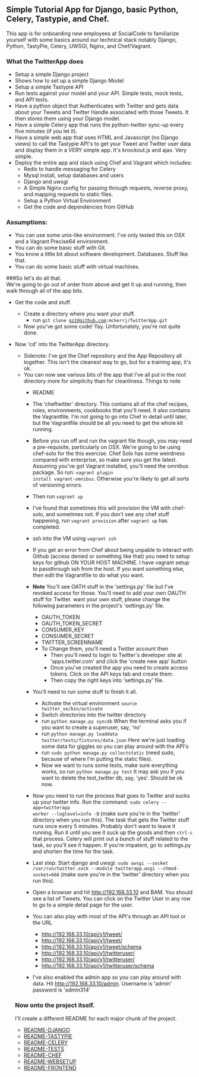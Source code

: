 ## Simple Tutorial App for Django, basic Python, Celery, Tastypie, and Chef.
This app is for onboarding new employees at SocialCode to familiarize yourself with some basics around our technical stack notably Django, Python, TastyPie,
Celery, UWSGI, Nginx, and Chef/Vagrant.

### What the TwitterApp does
- Setup a simple Django project
- Shows how to set up a simple Django Model
- Setup a simple Tastypie API
- Run tests against your model and your API.  Simple tests, mock tests, and API tests.
- Have a python object that Authenticates with Twitter and gets data about your Tweets and Twitter Handle associated with those Tweets. It then stores them
   using your Django model.
- Have a simple Celery app that runs the python-twitter sync-up every five minutes (if you let it).
- Have a simple web app that uses HTML and Javascript (no Django views) to call the Tastypie API's to get your Tweet and Twitter user data and display them
in a VERY simple app.  It's knockout.js and ajax.  Very simple.
- Deploy the entire app and stack using Chef and Vagrant which includes:
  - Redis to handle messaging for Celery
  - Mysql install, setup databases and users
  - Django and uwsgi
  - A Simple Nginx config for passing through requests, reverse proxy, and mapping requests to static files.
  - Setup a Python Virtual Environment
  - Get the code and dependencies from GitHub

### Assumptions:
- You can use some unix-like environment.  I've only tested this on OSX and a Vagrant Precise64 environment.
- You can do some basic stuff with Git.
- You know a little bit about software development.  Databases. Stuff like that.
- You can do some basic stuff with virtual machines.

###So let's do all that.  
We're going to go out of order from above and get it up and running, then walk through all of the app bits.


- Get the code and stuff.
  - Create a directory where you want your stuff.
    - run <code>git clone git@github.com:mckerrj/TwitterApp.git</code>
  - Now you've got some code! Yay.  Unfortunately, you're not quite done.
- Now 'cd' into the TwitterApp directory.
  - Sidenote: I've got the Chef repository and the App Repository all together.  This isn't the cleanest way to go, but for a training app, it's ok.
  - You can now see various bits of the app that I've all put in the root directory more for simplicity than for cleanliness. Things to note
    - README
    - The 'cheftwitter' directory.  This contains all of the chef recipes, roles, environments, cookbooks that you'll need.  It also contains the Vagrantfile.
       I'm not going to go into Chef in detail until later, but the Vagrantfile should be all you need to get the whole kit running.
    - Before you run off and run the vagrant file though, you may need a pre-requisite, particularly on OSX.  We're going to be using chef-solo for the this exercise.
       Chef Solo has some weirdness compared with enterprise, so make sure you get the latest.  Assuming you've got Vagrant installed, you'll need the omnibus package.
       So run: <code>vagrant plugin install vagrant-omnibus</code>.  Otherwise you're likely to get all sorts of versioning errors.
    - Then run <code>vagrant up</code>
    - I've found that sometimes this will provision the VM with chef-solo, and sometimes not.  If you don't see any chef stuff happening, run <code>vagrant provision</code>
       after <code>vagrant up</code> has completed.
    - ssh into the VM using <code>vagrant ssh</code>
    - If you get an error from Chef about being unpable to interact with Github (access denied or something like that) you need to setup keys for github ON YOUR HOST MACHINE.  I have vagrant setup to passthrough ssh from the host.  If you want something else, then edit the Vagrantfile to do what you want.
    - **Note** You'll see OATH stuff in the 'settings.py' file but I've revoked access for those.  You'll need to add your own OAUTH stuff for Twitter.
      want your own stuff, please change the following parameters in the project's 'settings.py' file.
      - OAUTH_TOKEN
      - OAUTH_TOKEN_SECRET
      - CONSUMER_KEY
      - CONSUMER_SECRET
      - TWITTER_SCREENNAME
      - To Change them, you'll need a Twitter account then
        - Then you'll need to login to Twitter's developer site at 'apps.twitter.com' and click the 'create new app' button
        - Once you've created the app you need to create access tokens.  Click on the API keys tab and create them.
        - Then copy the right keys into 'settings.py' file.

    - You'll need to run some stuff to finish it all.
       - Activate the virtual environment <code>source twitter_ve/bin/activate</code>
       - Switch directories into the twitter directory
       - run <code>python manage.py syncdb</code>  When the terminal asks you if you want to create a superuser, say, 'no'
       - run <code>python manage.py loaddata twitter/tests/fixtures/data.json</code>  Here we're just loading some data for giggles so you can play around with the API's
       - run <code>sudo python manage.py collectstatic</code> (need sudo, because of where I'm putting the static files).
       - Now we want to runs some tests, make sure everything works, so run <code>python manage.py test</code> It may ask you if you want to delete the test_twitter db,
         say, 'yes'.  Should be ok now.
    - Now you need to run the process that goes to Twitter and sucks up your twitter info. 
      Run the command: <code>sudo celery --app=twitterapp worker --loglevel=info -B</code> (make sure you're in the 'twitter' directory when you run this).
      The task that gets the Twitter stuff runs once every 5 minutes.  Probably don't want to leave it running.  Run it until you see it suck up the goods and then
      <code>ctrl-c</code> that process.  Celery will print out a bunch of stuff related to the task, so you'll see it happen.  If you're impatent, go to
      settings.py and shorten the time for the task.
    - Last step: Start django and uwsgi: <code>sudo uwsgi --socket /var/run/twitter.sock --module twitterapp.wsgi --chmod-socket=666</code>
       (make sure you're in the 'twitter' directory when you run this).
    - Open a browser and hit http://192.168.33.10 and BAM.  You should see a list of Tweets.  You can click on the Twitter User in any row to
      go to a simple detail page for the user.
    - You can also play with most of the API's through an API tool or the URL
      - http://192.168.33.10/api/v1/tweet/
      - http://192.168.33.10/api/v1/tweet/<tweetid>
      - http://192.168.33.10/api/v1/tweet/schema
      - http://192.168.33.10/api/v1/twitteruser/
      - http://192.168.33.10/api/v1/twitteruser/<twitter-handle>
      - http://192.168.33.10/api/v1/twitteruser/schema
    - I've also enabled the admin app so you can play around with data.  Hit http://192.168.33.10/admin.  Username is 'admin' password is 'admin314'

  ### Now onto the project itself.
  I'll create a different README for each major chunk of the project.
  - [README-DJANGO](README-DJANGO.md)
  - [README-TASTYPIE](README-TASTYPIE.md)
  - [README-CELERY](README-CELERY.md)
  - [README-TESTS](README-TESTS.md)
  - [README-CHEF](README-CHEF.md)
  - [README-WEBSETUP](README-WEBSETUP.md)
  - [README-FRONTEND](README-FRONTEND.md)




